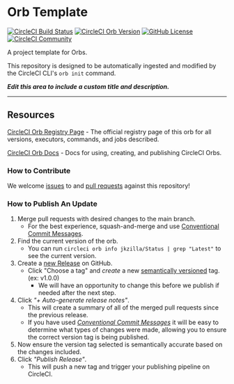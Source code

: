 # Orb Template


[![CircleCI Build Status](https://circleci.com/gh/jkzilla/inprogresspendingpipelineorb.svg?style=shield "CircleCI Build Status")](https://circleci.com/gh/jkzilla/inprogresspendingpipelineorb) [![CircleCI Orb Version](https://badges.circleci.com/orbs/jkzilla/Status.svg)](https://circleci.com/developer/orbs/orb/jkzilla/Status) [![GitHub License](https://img.shields.io/badge/license-MIT-lightgrey.svg)](https://raw.githubusercontent.com/jkzilla/inprogresspendingpipelineorb/master/LICENSE) [![CircleCI Community](https://img.shields.io/badge/community-CircleCI%20Discuss-343434.svg)](https://discuss.circleci.com/c/ecosystem/orbs)



A project template for Orbs.

This repository is designed to be automatically ingested and modified by the CircleCI CLI's `orb init` command.

_**Edit this area to include a custom title and description.**_

---

## Resources

[CircleCI Orb Registry Page](https://circleci.com/developer/orbs/orb/jkzilla/Status) - The official registry page of this orb for all versions, executors, commands, and jobs described.

[CircleCI Orb Docs](https://circleci.com/docs/orb-intro/#section=configuration) - Docs for using, creating, and publishing CircleCI Orbs.

### How to Contribute

We welcome [issues](https://github.com/jkzilla/inprogresspendingpipelineorb/issues) to and [pull requests](https://github.com/jkzilla/inprogresspendingpipelineorb/pulls) against this repository!

### How to Publish An Update
1. Merge pull requests with desired changes to the main branch.
    - For the best experience, squash-and-merge and use [Conventional Commit Messages](https://conventionalcommits.org/).
2. Find the current version of the orb.
    - You can run `circleci orb info jkzilla/Status | grep "Latest"` to see the current version.
3. Create a [new Release](https://github.com/jkzilla/inprogresspendingpipelineorb/releases/new) on GitHub.
    - Click "Choose a tag" and _create_ a new [semantically versioned](http://semver.org/) tag. (ex: v1.0.0)
      - We will have an opportunity to change this before we publish if needed after the next step.
4.  Click _"+ Auto-generate release notes"_.
    - This will create a summary of all of the merged pull requests since the previous release.
    - If you have used _[Conventional Commit Messages](https://conventionalcommits.org/)_ it will be easy to determine what types of changes were made, allowing you to ensure the correct version tag is being published.
5. Now ensure the version tag selected is semantically accurate based on the changes included.
6. Click _"Publish Release"_.
    - This will push a new tag and trigger your publishing pipeline on CircleCI.
